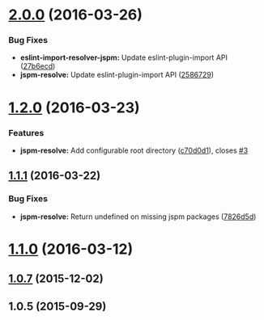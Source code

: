 <a name="2.0.0"></a>
# [2.0.0](https://github.com/nfl/jspm-resolve/compare/1.2.0...v2.0.0) (2016-03-26)


### Bug Fixes

* **eslint-import-resolver-jspm:** Update eslint-plugin-import API ([27b6ecd](https://github.com/nfl/jspm-resolve/commit/27b6ecd))
* **jspm-resolve:** Update eslint-plugin-import API ([2586729](https://github.com/nfl/jspm-resolve/commit/2586729))



<a name="1.2.0"></a>
# [1.2.0](https://github.com/nfl/jspm-resolve/compare/1.1.1...v1.2.0) (2016-03-23)


### Features

* **jspm-resolve:** Add configurable root directory ([c70d0d1](https://github.com/nfl/jspm-resolve/commit/c70d0d1)), closes [#3](https://github.com/nfl/jspm-resolve/issues/3)



<a name="1.1.1"></a>
## [1.1.1](https://github.com/nfl/jspm-resolve/compare/1.1.0...v1.1.1) (2016-03-22)


### Bug Fixes

* **jspm-resolve:** Return undefined on missing jspm packages ([7826d5d](https://github.com/nfl/jspm-resolve/commit/7826d5d))



<a name="1.1.0"></a>
# [1.1.0](https://github.com/nfl/jspm-resolve/compare/1.0.7...v1.1.0) (2016-03-12)




<a name="1.0.7"></a>
## [1.0.7](https://github.com/nfl/jspm-resolve/compare/1.0.5...1.0.7) (2015-12-02)




<a name="1.0.5"></a>
## 1.0.5 (2015-09-29)




